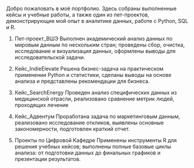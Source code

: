 Добро пожаловать в моё портфолио.
Здесь собраны выполненные кейсы и учебные работы, а также один из пет-проектов, демонстрирующие мой опыт в аналитике данных, работе с Python, SQL и R.

1. Пет-проект_ВШЭ
Выполнен академический анализ данных по мировым данным по нескольким стран; проведены сбор, очистка, исследование и визуализация данных, оформлены выводы для исследовательской задачи.

2. Кейс_IndieElevate
Решена бизнес-задача на практическом применении Python и статистики, сделаны выводы на основе анализа и представлены рекомендации для бизнеса.

3. Кейс_SearchEnergy
Проведен анализ специфических данных из медицинской отрасли, реализовано сравнение метрик людей, проходящих лечение

4. Кейс_Адвентум
Проработана задача по маркетинговым данным, реализовано исследование откликов, выявлены основные закономерности, подготовлен краткий отчет.

5. Проекты по Цифровой Кафедре
Применены инструменты R для решения учебных кейсов; выполнены полные базовые циклы анализа: от подготовки данных до финальных графиков и презентации результатов.
